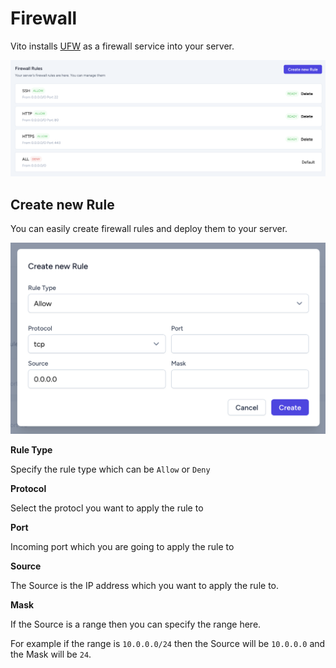 # Firewall

Vito installs [UFW](https://help.ubuntu.com/community/UFW) as a firewall service into your server.

![Firewall](/servers/firewall.png)

## Create new Rule

You can easily create firewall rules and deploy them to your server.

![Create Firewall Rule](/servers/create-firewall-rule.png)

**Rule Type**

Specify the rule type which can be `Allow` or `Deny`

**Protocol**

Select the protocl you want to apply the rule to

**Port**

Incoming port which you are going to apply the rule to

**Source**

The Source is the IP address which you want to apply the rule to.

**Mask**

If the Source is a range then you can specify the range here.

For example if the range is `10.0.0.0/24` then the Source will be `10.0.0.0` and the Mask will be `24`.